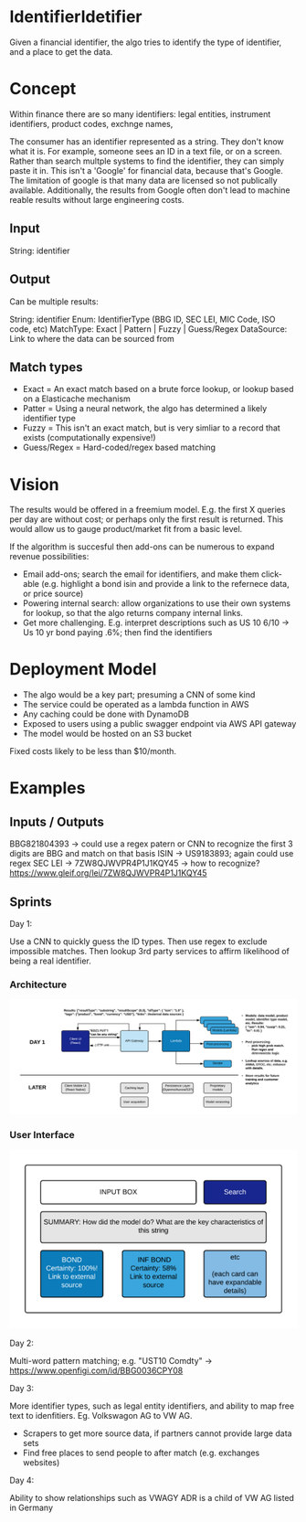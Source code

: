 # IdentifierIdetifier
Given a financial identifier, the algo tries to identify the type of identifier, and a place to get the data.

# Concept
Within finance there are so many identifiers: legal entities, instrument identifiers, product codes, exchnge names, 

The consumer has an identifier represented as a string. They don't know what it is. For example, someone sees an ID in a text file, or on a screen. Rather than search multple systems to find the identifier, they can simply paste it in. This isn't a 'Google' for financial data, because that's Google. The limitation of google is that many data are licensed so not publically available. Additionally, the results from Google often don't lead to machine reable results without large engineering costs.

## Input
String: identifier

## Output

Can be multiple results:

String: identifier
Enum: IdentifierType (BBG ID, SEC LEI, MIC Code, ISO code, etc)
MatchType: Exact | Pattern | Fuzzy | Guess/Regex
DataSource: Link to where the data can be sourced from

## Match types
* Exact = An exact match based on a brute force lookup, or lookup based on a Elasticache mechanism
* Patter = Using a neural network, the algo has determined a likely identifier type
* Fuzzy = This isn't an exact match, but is very simliar to a record that exists (computationally expensive!)
* Guess/Regex = Hard-coded/regex based matching

# Vision

The results would be offered in a freemium model. E.g. the first X queries per day are without cost; or perhaps only the first result is returned. This would allow us to gauge product/market fit from a basic level.

If the algorithm is succesful then add-ons can be numerous to expand revenue possibilities:
* Email add-ons; search the email for identifiers, and make them click-able (e.g. highlight a bond isin and provide a link to the refernece data, or price source)
* Powering internal search: allow organizations to use their own systems for lookup, so that the algo returns company internal links.
* Get more challenging. E.g. interpret descriptions such as US 10 6/10 -> Us 10 yr bond paying .6%; then find the identifiers

# Deployment Model

* The algo would be a key part; presuming a CNN of some kind
* The service could be operated as a lambda function in AWS
* Any caching could be done with DynamoDB
* Exposed to users using a public swagger endpoint via AWS API gateway
* The model would be hosted on an S3 bucket

Fixed costs likely to be less than $10/month. 

# Examples

## Inputs / Outputs

BBG821804393 -> could use a regex patern or CNN to recognize the first 3 digits are BBG and match on that basis
ISIN -> US9183893; again could use regex
SEC LEI -> 7ZW8QJWVPR4P1J1KQY45 -> how to recognize? https://www.gleif.org/lei/7ZW8QJWVPR4P1J1KQY45

## Sprints

Day 1:

Use a CNN to quickly guess the ID types. Then use regex to exclude impossible matches. Then lookup 3rd party services to affirm likelihood of being a real identifier.

### Architecture

![Basic Architecture](https://github.com/dado0583/IdentifierIdentifier/blob/master/Market%20Data%20_%20Data%20Lake%20-%20Page%204.png)

### User Interface

![Basic Architecture](https://github.com/dado0583/IdentifierIdentifier/blob/master/Market%20Data%20_%20Data%20Lake%20-%20Page%205.png)

Day 2:

Multi-word pattern matching; e.g. "UST10 Comdty" -> https://www.openfigi.com/id/BBG0036CPY08

Day 3: 

More identifier types, such as legal entity identifiers, and ability to map free text to idenfitiers. Eg. Volkswagon AG to VW AG.

* Scrapers to get more source data, if partners cannot provide large data sets
* Find free places to send people to after match (e.g. exchanges websites)

Day 4:

Ability to show relationships such as VWAGY ADR is a child of VW AG listed in Germany



